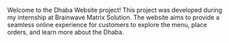 Welcome to the Dhaba Website project!
This project was developed during my internship at Brainwave Matrix Solution. The website aims to provide a seamless online experience for customers to 
explore the menu, place orders, and learn more about the Dhaba.
